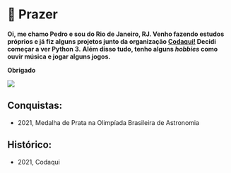 # 👋 Prazer

**Oi, me chamo Pedro e sou do Rio de Janeiro, RJ. Venho fazendo estudos próprios e já fiz alguns projetos junto da organização [Codaqui!](https://codaqui.dev) Decidi começar a ver Python 3.**
**Além disso tudo, tenho alguns *hobbies* como ouvir música e jogar alguns jogos.**

**Obrigado**

![](https://media.discordapp.net/attachments/890601964193341451/923725726543400970/Cafe.gif?width=1205&height=605)

**Conquistas:**
 - 
 - 2021, Medalha de Prata na Olimpíada Brasileira de Astronomia


**Histórico:**
 - 
 - 2021, Codaqui
